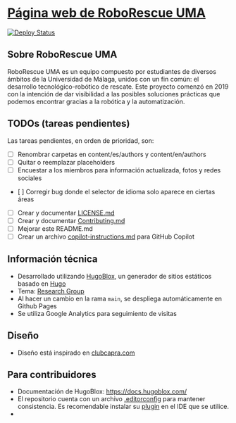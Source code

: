 # [Página web de RoboRescue UMA](https://www.roborescue.uma.es)

[![Deploy Status](https://github.com/RoboRescueUMA/roborescueuma.github.io/actions/workflows/publish.yaml/badge.svg)](https://github.com/RoboRescueUMA/roborescueuma.github.io/actions/workflows/publish.yaml)

## Sobre RoboRescue UMA
RoboRescue UMA es un equipo compuesto por estudiantes de diversos ámbitos de la Universidad de Málaga, unidos con un fin común: el desarrollo tecnológico-robótico de rescate. Este proyecto comenzó en 2019 con la intención de dar visibilidad a las posibles soluciones prácticas que podemos encontrar gracias a la robótica y la automatización.

## TODOs (tareas pendientes)
Las tareas pendientes, en orden de prioridad, son:
- [ ] Renombrar carpetas en content/es/authors y content/en/authors
- [ ] Quitar o reemplazar placeholders
- [ ] Encuestar a los miembros para información actualizada, fotos y redes sociales
- [ ] Corregir bug donde el selector de idioma solo aparece en ciertas áreas
- [ ] Crear y documentar [LICENSE.md](LICENSE.md)
- [ ] Crear y documentar [Contributing.md](Contributing.md)
- [ ] Mejorar este README.md
- [ ] Crear un archivo [copilot-instructions.md](https://docs.github.com/es/copilot/how-tos/configure-custom-instructions/add-repository-instructions) para GitHub Copilot

## Información técnica
- Desarrollado utilizando [HugoBlox](https://hugoblox.com/), un generador de sitios estáticos basado en [Hugo](https://gohugo.io/)
- Tema: [Research Group](https://github.com/HugoBlox/theme-research-group)
- Al hacer un cambio en la rama `main`, se despliega automáticamente en Github Pages
- Se utiliza Google Analytics para seguimiento de visitas

## Diseño
- Diseño está inspirado en [clubcapra.com](https://clubcapra.com)

## Para contribuidores
- Documentación de HugoBlox: https://docs.hugoblox.com/
- El repositorio cuenta con un archivo [.editorconfig](.editorconfig) para mantener consistencia. Es recomendable instalar su [plugin](https://editorconfig.org/#download) en el IDE que se utilice.
-
